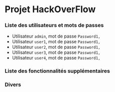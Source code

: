 # Projet HackOverFlow

### Liste des utilisateurs et mots de passes

  * Utilisateur `admin`, mot de passe `Password1,`
  * Utilisateur `user1`, mot de passe `Password1,`
  * Utilisateur `user2`, mot de passe `Password1,`
  * Utilisateur `user3`, mot de passe `Password1,`
  * Utilisateur `user4`, mot de passe `Password1,`

### Liste des fonctionnalités supplémentaires

### Divers

